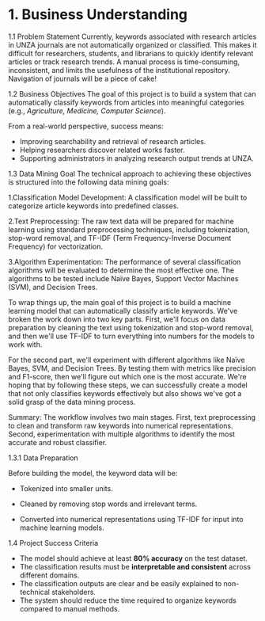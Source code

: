 # 1. Business Understanding

1.1 Problem Statement
Currently, keywords associated with research articles in UNZA journals are not automatically organized or classified. This makes it difficult for researchers, students, and librarians to quickly identify relevant articles or track research trends. A manual process is time-consuming, inconsistent, and limits the usefulness of the institutional repository. Navigation of journals will be a piece of cake!

1.2 Business Objectives
The goal of this project is to build a system that can automatically classify keywords from articles into meaningful categories (e.g., *Agriculture, Medicine, Computer Science*).  

From a real-world perspective, success means:
- Improving searchability and retrieval of research articles.
- Helping researchers discover related works faster.
- Supporting administrators in analyzing research output trends at UNZA.

1.3 Data Mining Goal
  The technical approach to achieving these objectives is structured into the following data mining goals:
  
  1.Classification Model Development: A classification model will be built to categorize article keywords into predefined classes.
  
  2.Text Preprocessing: The raw text data will be prepared for machine learning using standard preprocessing techniques, including tokenization, stop-word removal, and TF-IDF (Term          Frequency-Inverse Document Frequency) for vectorization.
  
  3.Algorithm Experimentation: The performance of several classification algorithms will be evaluated to determine the most effective one. The algorithms to be tested include Naïve          Bayes, Support Vector Machines (SVM), and Decision Trees.
  
  To wrap things up, the main goal of this project is to build a machine learning model that can automatically classify article keywords. We've broken the work down into two key           parts. First, we'll focus on data preparation by cleaning the text using tokenization and stop-word removal, and then we'll use TF-IDF to turn everything into numbers for the models     to work with.
  
  For the second part, we'll experiment with different algorithms like Naïve Bayes, SVM, and Decision Trees. By testing them with metrics like precision and F1-score, then we'll           figure out which one is the most accurate. We're hoping that by following these steps, we can successfully create a model that not only classifies keywords effectively but also          shows we've got a solid grasp of the data mining process.

  Summary: The workflow involves two main stages. 
  First, text preprocessing to clean and transform raw keywords into numerical representations. 
  Second, experimentation with multiple algorithms to identify the most accurate and robust classifier.
  
  1.3.1 Data Preparation
    

  Before building the model, the keyword data will be:

  - Tokenized into smaller units.

  - Cleaned by removing stop words and irrelevant terms.

  - Converted into numerical representations using TF-IDF for input into machine learning models.


1.4 Project Success Criteria
- The model should achieve at least **80% accuracy** on the test dataset.
- The classification results must be **interpretable and consistent** across different domains.
- The classification outputs are clear and be easily explained to non-technical stakeholders.
- The system should reduce the time required to organize keywords compared to manual methods.
